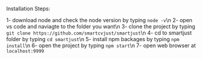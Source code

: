 Installation Steps:

1- download node and check the node version by typing `node -v`\n
2- open vs code and naviagte to the folder you want\n
3- clone the project by typing `git clone https://github.com/smartcvjust/smartjust`\n
4- cd to smartjust folder by typing `cd smartjust`\n
5- install npm backages by typing `npm install`\n
6- open the project by typing `npm start`\n
7- open web browser at `localhost:9999`
